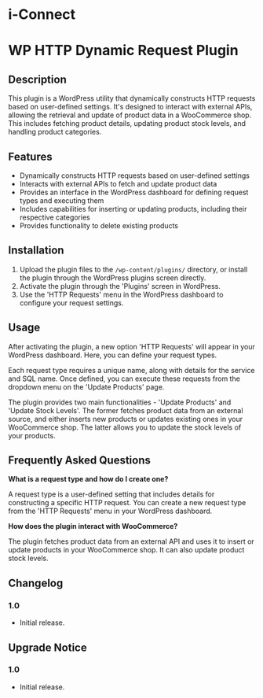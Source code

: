 # i-Connect
# WP HTTP Dynamic Request Plugin

## Description

This plugin is a WordPress utility that dynamically constructs HTTP requests based on user-defined settings. It's designed to interact with external APIs, allowing the retrieval and update of product data in a WooCommerce shop. This includes fetching product details, updating product stock levels, and handling product categories.

## Features

- Dynamically constructs HTTP requests based on user-defined settings
- Interacts with external APIs to fetch and update product data
- Provides an interface in the WordPress dashboard for defining request types and executing them
- Includes capabilities for inserting or updating products, including their respective categories
- Provides functionality to delete existing products

## Installation

1. Upload the plugin files to the `/wp-content/plugins/` directory, or install the plugin through the WordPress plugins screen directly.
2. Activate the plugin through the 'Plugins' screen in WordPress.
3. Use the 'HTTP Requests' menu in the WordPress dashboard to configure your request settings.

## Usage

After activating the plugin, a new option 'HTTP Requests' will appear in your WordPress dashboard. Here, you can define your request types.

Each request type requires a unique name, along with details for the service and SQL name. Once defined, you can execute these requests from the dropdown menu on the 'Update Products' page.

The plugin provides two main functionalities - 'Update Products' and 'Update Stock Levels'. The former fetches product data from an external source, and either inserts new products or updates existing ones in your WooCommerce shop. The latter allows you to update the stock levels of your products.

## Frequently Asked Questions

**What is a request type and how do I create one?**

A request type is a user-defined setting that includes details for constructing a specific HTTP request. You can create a new request type from the 'HTTP Requests' menu in your WordPress dashboard.

**How does the plugin interact with WooCommerce?**

The plugin fetches product data from an external API and uses it to insert or update products in your WooCommerce shop. It can also update product stock levels.

## Changelog

### 1.0
- Initial release.

## Upgrade Notice

### 1.0
- Initial release.
